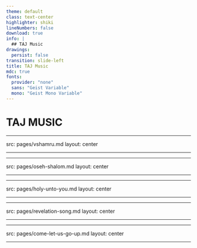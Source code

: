 ```yaml
---
theme: default
class: text-center
highlighter: shiki
lineNumbers: false
download: true
info: |
  ## TAJ Music
drawings:
  persist: false
transition: slide-left
title: TAJ Music
mdc: true
fonts:
  provider: "none"
  sans: "Geist Variable"
  mono: "Geist Mono Variable"
---
```


# **TAJ MUSIC**

---

src: pages/vshamru.md
layout: center

---

---

src: pages/oseh-shalom.md
layout: center

---

---

src: pages/holy-unto-you.md
layout: center

---

---

src: pages/revelation-song.md
layout: center

---

---

src: pages/come-let-us-go-up.md
layout: center

---
